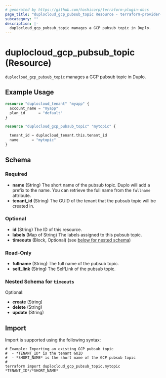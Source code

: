 ```yaml
---
# generated by https://github.com/hashicorp/terraform-plugin-docs
page_title: "duplocloud_gcp_pubsub_topic Resource - terraform-provider-duplocloud"
subcategory: ""
description: |-
  duplocloud_gcp_pubsub_topic manages a GCP pubsub topic in Duplo.
---
```


# duplocloud_gcp_pubsub_topic (Resource)

`duplocloud_gcp_pubsub_topic` manages a GCP pubsub topic in Duplo.

## Example Usage

```terraform
resource "duplocloud_tenant" "myapp" {
  account_name = "myapp"
  plan_id      = "default"
}

resource "duplocloud_gcp_pubsub_topic" "mytopic" {

  tenant_id = duplocloud_tenant.this.tenant_id
  name      = "mytopic"
}
```

<!-- schema generated by tfplugindocs -->
## Schema

### Required

- **name** (String) The short name of the pubsub topic.  Duplo will add a prefix to the name.  You can retrieve the full name from the `fullname` attribute.
- **tenant_id** (String) The GUID of the tenant that the pubsub topic will be created in.

### Optional

- **id** (String) The ID of this resource.
- **labels** (Map of String) The labels assigned to this pubsub topic.
- **timeouts** (Block, Optional) (see [below for nested schema](#nestedblock--timeouts))

### Read-Only

- **fullname** (String) The full name of the pubsub topic.
- **self_link** (String) The SelfLink of the pubsub topic.

<a id="nestedblock--timeouts"></a>
### Nested Schema for `timeouts`

Optional:

- **create** (String)
- **delete** (String)
- **update** (String)

## Import

Import is supported using the following syntax:

```shell
# Example: Importing an existing GCP pubsub topic
#  - *TENANT_ID* is the tenant GUID
#  - *SHORT_NAME* is the short name of the GCP pubsub topic
#
terraform import duplocloud_gcp_pubsub_topic.mytopic *TENANT_ID*/*SHORT_NAME*
```
